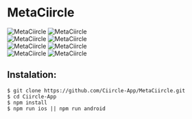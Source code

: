 # MetaCiircle
<div />
<img style={display: 'inline'} alt='MetaCiircle' src='./readmeAssets/1.png' />
<img style={display: 'inline'} alt='MetaCiircle' src='./readmeAssets/2.png' />
<div />
<img style={display: 'inline'} alt='MetaCiircle' src='./readmeAssets/3.png' />
<img style={display: 'inline'} alt='MetaCiircle' src='./readmeAssets/4.png' />
<div />
<img style={display: 'inline'} alt='MetaCiircle' src='./readmeAssets/5.png' />
<img style={display: 'inline'} alt='MetaCiircle' src='./readmeAssets/6.png' />
<div />
<img style={display: 'inline'} alt='MetaCiircle' src='./readmeAssets/7.png' />
<img style={display: 'inline'} alt='MetaCiircle' src='./readmeAssets/8.png' />

## Instalation:

```
$ git clone https://github.com/Ciircle-App/MetaCiircle.git
$ cd Ciircle-App
$ npm install
$ npm run ios || npm run android
```
